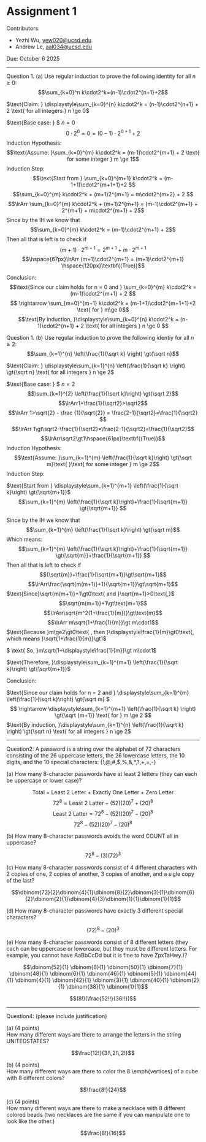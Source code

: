 # Assignment 1

Contributors:
- Yezhi Wu, yew020@ucsd.edu
- Andrew Le, aal034@ucsd.edu

Due: October 6 2025

---

Question 1. (a) Use regular induction to prove the following identity for all $n \ge 0$:
$$\sum_{k=0}^n k\cdot2^k=(n-1)\cdot2^{n+1}+2$$

<!--1.a should do on the following spaces--> 
$\text{Claim: } \displaystyle\sum_{k=0}^{n} k\cdot2^k = (n-1)\cdot2^{n+1} + 2 \text{ for all integers } n \ge 0$

$\text{Base case: } $ $n = 0$
                $$0\cdot2^0 = 0 = (0-1)\cdot2^{0+1} + 2$$
$\text{Induction Hypothesis:}$
    $$\text{Assume: }\sum_{k=0}^{m} k\cdot2^k = (m-1)\cdot2^{m+1} + 2 \text{ for some integer } m \ge 1$$
$\text{Induction Step:}$
$$\text{Start from } \sum_{k=0}^{m+1} k\cdot2^k = (m-1+1)\cdot2^{m+1+1}+2 $$
$$\sum_{k=0}^{m} k\cdot2^k + (m+1)2^{m+1} = m\cdot2^{m+2} + 2 $$
$$\lrArr \sum_{k=0}^{m} k\cdot2^k + (m+1)2^{m+1} = (m-1)\cdot2^{m+1} + 2^{m+1} + m\cdot2^{m+1} + 2$$
$\text{Since by the IH we know that}$ $$\sum_{k=0}^{m} k\cdot2^k = (m-1)\cdot2^{m+1} + 2$$
$\text{Then all that is left is to check if}$ 
        $$(m+1)\cdot2^{m+1} = 2^{m+1} + m\cdot2^{m+1}$$
    $$\hspace{67px}\lrArr (m+1)\cdot2^{m+1} = (m+1)\cdot2^{m+1} \hspace{120px}\textbf{(True)}$$

$\text{Conclusion:}$
$$\text{Since our claim holds for n = 0 and } \sum_{k=0}^{m} k\cdot2^k = (m-1)\cdot2^{m+1} + 2 $$ $$ \rightarrow \sum_{m=0}^{m+1} k\cdot2^k = (m-1+1)\cdot2^{m+1+1}+2 \text{ for } m\ge 0$$
$$\text{By induction, }\displaystyle\sum_{k=0}^{n} k\cdot2^k = (n-1)\cdot2^{n+1} + 2 \text{ for all integers } n \ge 0 $$

Question 1. (b) Use regular induction to prove the following identiy for all $n \ge 2$:
$$\sum_{k=1}^{n} \left(\frac{1}{\sqrt k} \right) \gt{\sqrt n}$$

<!--1.2 should do on the following spaces-->
$\text{Claim: } \displaystyle\sum_{k=1}^{n} \left(\frac{1}{\sqrt k} \right) \gt{\sqrt n} \text{ for all integers } n \ge 2$

$\text{Base case: } $ $n = 2$
                $$\sum_{k=1}^{2} \left(\frac{1}{\sqrt k}\right) \gt{\sqrt 2}$$
                $$\lrArr1+\frac{1}{\sqrt2}>\sqrt2$$
                $$\lrArr 1>\sqrt{2} - \frac {1}{\sqrt{2}} = \frac{2-1}{\sqrt2}=\frac{1}{\sqrt2} $$
                $$\lrArr 1\gt\sqrt2-\frac{1}{\sqrt2}=\frac{2-1}{\sqrt2}=\frac{1}{\sqrt2}$$
                $$\lrArr\sqrt2\gt1\hspace{61px}\textbf{(True)}$$
$\text{Induction Hypothesis:}$
    $$\text{Assume: }\sum_{k=1}^{m} \left(\frac{1}{\sqrt k}\right) \gt{\sqrt m}\text{ }\text{ for some integer } m \ge 2$$
$\text{Induction Step:}$

$\text{Start from } \displaystyle\sum_{k=1}^{m+1} \left(\frac{1}{\sqrt k}\right) \gt{\sqrt{m+1}}$
$$\sum_{k=1}^{m} \left(\frac{1}{\sqrt k}\right)+\frac{1}{\sqrt{m+1}} \gt{\sqrt{m+1}} $$

$\text{Since by the IH we know that}$ $$\sum_{k=1}^{m} \left(\frac{1}{\sqrt k}\right) \gt{\sqrt m}$$
$\text{Which means:}$ 
        $$\sum_{k=1}^{m} \left(\frac{1}{\sqrt k}\right)+\frac{1}{\sqrt{m+1}} \gt{\sqrt{m}}+\frac{1}{\sqrt{m+1}} $$
$\text{Then all that is left to check if}$
$${\sqrt{m}}+\frac{1}{\sqrt{m+1}}\gt\sqrt{m+1}$$
$$\lrArr\frac{\sqrt{m(m+1)}+1}{\sqrt{m+1}}\gt\sqrt{m+1}$$
$\text{Since}\sqrt{m(m+1)}+1\gt0\text{ and }\sqrt{m+1}>0\text{,}$
$$\sqrt{m(m+1)}+1\gt\text{m+1}$$
$$\lrArr\sqrt{m^2(1+\frac{1}{m})}\gt\text{m}$$
$$\lrArr m\sqrt{1+\frac{1}{m}}\gt m\cdot1$$
$\text{Because }m\ge2\gt0\text{ , then }\displaystyle\frac{1}{m}\gt0\text{, which means }\sqrt{1+\frac{1}{m}}\gt1$

$ \text{ So, }m\sqrt{1+\displaystyle\frac{1}{m}}\gt m\cdot1$

$\text{Therefore, }\displaystyle\sum_{k=1}^{m+1} \left(\frac{1}{\sqrt k}\right) \gt{\sqrt{m+1}}$

$\text{Conclusion:}$

$\text{Since our claim holds for n = 2 and } \displaystyle\sum_{k=1}^{m} \left(\frac{1}{\sqrt k}\right) \gt{\sqrt m} $ $$ \rightarrow \displaystyle\sum_{k=1}^{m+1} \left(\frac{1}{\sqrt k} \right) \gt{\sqrt {m+1}} \text{ for } m \ge 2 $$
$\text{By induction, }\displaystyle\sum_{k=1}^{n} \left(\frac{1}{\sqrt k} \right) \gt{\sqrt n} \text{ for all integers } n \ge 2$


---
Question2: A password is a string over the alphabet of 72 characters consisting of the 26 uppercase letters, the 26 lowercase letters, the 10 digits, and the 10 special characters: {!,@,#,$,%,&,*,?,+,=,-}

(a) How many 8-character passwords have at least 2 letters (they can each be uppercase or lower case)?

$$\text{Total = Least 2 Letter + Exactly One Letter + Zero Letter}$$
$$72^8= \text{Least 2 Latter} + (52)(20)^7+(20)^8$$
$$\text{Least 2 Latter} = 72^8 - (52)(20)^7 - (20)^8$$
$$72^8 - (52)(20)^7 - (20)^8$$

(b) How many 8-character passwords avoids the word COUNT all in uppercase?

$$72^8-(3)(72)^3$$

(c) How many 8-character passwords consist of 4 different characters with 2 copies of one, 2 copies of another, 3 copies of another, and a sigle copy of the last?


$$\dbinom{72}{2}\dbinom{4}{1}\dbinom{8}{2}\dbinom{3}{1}\dbinom{6}{2}\dbinom{2}{1}\dbinom{4}{3}\dbinom{1}{1}\dbinom{1}{1}$$


(d) How many 8-character passwords have exactly 3 different special characters?

$$(72)^8-(20)^3$$


(e) How many 8-character passwords consist of 8 different letters (they cach can be uppercase or lowercase, but they must be different letters. For example, you cannot have AaBbCcDd but it is fine to have ZpxTaHwy.)?

$$\dbinom{52}{1} \dbinom{8}{1} \dbinom{50}{1} \dbinom{7}{1} \dbinom{48}{1} \dbinom{6}{1} \dbinom{46}{1} \dbinom{5}{1} \dbinom{44}{1} \dbinom{4}{1} \dbinom{42}{1} \dbinom{3}{1} \dbinom{40}{1} \dbinom{2}{1} \dbinom{38}{1} \dbinom{1}{1}$$

$$(8!)(\frac{52!!}{36!!})$$

---

Question4: (please include justification)

(a) (4 points)\
How many different ways are there to arrange the letters in the string UNITEDSTATES?

$$\frac{12!}{3!\,2!\,2!}$$

(b) (4 points)\
How many different ways are there to color the 8 \emph{vertices} of a cube with 8 different colors?

$$\frac{8!}{24}$$

(c) (4 points)\
How many different ways are there to make a necklace with 8 different colored beads (two necklaces are the same if you can manipulate one to look like the other.)

$$\frac{8!}{16}$$
